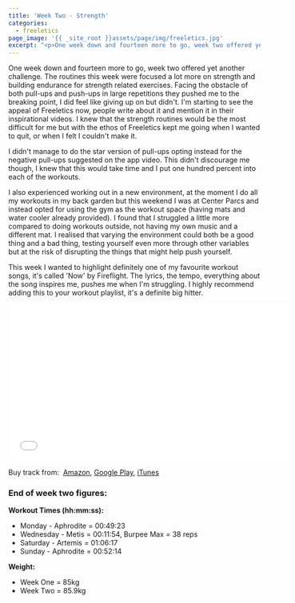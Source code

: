 ```yaml
---
title: 'Week Two - Strength'
categories:
  - freeletics
page_image: '{{ _site_root }}assets/page/img/freeletics.jpg'
excerpt: "<p>One week down and fourteen more to go, week two offered yet another challenge. The routines this week were focused a lot more on strength and building endurance for strength related exercises. Facing the obstacle of both pull-ups and push-ups in large repetitions they pushed me to the breaking point, I did feel like giving up on but didn't. I'm starting to see the appeal of Freeletics now, people write about it and mention it in their inspirational videos. I knew that the strength routines would be the most difficult for me but with the ethos of Freeletics kept me going when I wanted to quit, or when I felt I couldn't make it.</p>"
---
```

<p>
	One week down and fourteen more to go, week two offered yet another challenge. The routines this week were focused a lot more on strength and building endurance for strength related exercises. Facing the obstacle of both pull-ups and push-ups in large repetitions they pushed me to the breaking point, I did feel like giving up on but didn't. I'm starting to see the appeal of Freeletics now, people write about it and mention it in their inspirational videos. I knew that the strength routines would be the most difficult for me but with the ethos of Freeletics kept me going when I wanted to quit, or when I felt I couldn't make it.</p><p>
	I didn't manage to do the star version of pull-ups opting instead for the negative pull-ups suggested on the app video. This didn't discourage me though, I knew that this would take time and I put one hundred percent into each of the workouts.</p><p>
	I also experienced working out in a new environment, at the moment I do all my workouts in my back garden but this weekend I was at Center Parcs and instead opted for using the gym as the workout space (having mats and water cooler already provided). I found that I struggled a little more compared to doing workouts outside, not having my own music and a different mat. I realised that varying the environment could both be a good thing and a bad thing, testing yourself even more through other variables but at the risk of disrupting the things that might help push yourself.</p><p>
	This week I wanted to highlight definitely one of my favourite workout songs, it's called 'Now' by Fireflight. The lyrics, the tempo, everything about the song inspires me, pushes me when I'm struggling. I highly recommend adding this to your workout playlist, it's a definite big hitter.</p>
<div class="video-container">
	<iframe width="560" height="315" src="//www.youtube.com/embed/zq4zapl3FYg" frameborder="0" allowfullscreen="">
	</iframe>
</div><p>
	Buy track from:&nbsp;
	<a href="http://www.amazon.co.uk/Now-Fireflight/dp/B006WWTKYW/ref=ntt_mus_ep_dpi_3">Amazon</a>,&nbsp;<a href="https://play.google.com/store/music/album/Fireflight_Now?id=Bw2qt4ovepkwytygmb4y4pq4xmq">Google Play</a>,&nbsp;<a href="https://itunes.apple.com/gb/album/now/id506381859">iTunes</a></p><h3>
	End of week two figures:</h3><p>
	<strong>Workout Times (hh:mm:ss):</strong></p><ul>
	<li>Monday - Aphrodite = 00:49:23</li>	<li>Wednesday - Metis = 00:11:54, Burpee Max = 38 reps</li>	<li>Saturday - Artemis = 01:06:17</li>	<li>Sunday - Aphrodite = 00:52:14</li></ul><p>
	<strong>Weight:</strong></p><ul>
	<li>Week One = 85kg</li>	<li>Week Two = 85.9kg</li></ul>